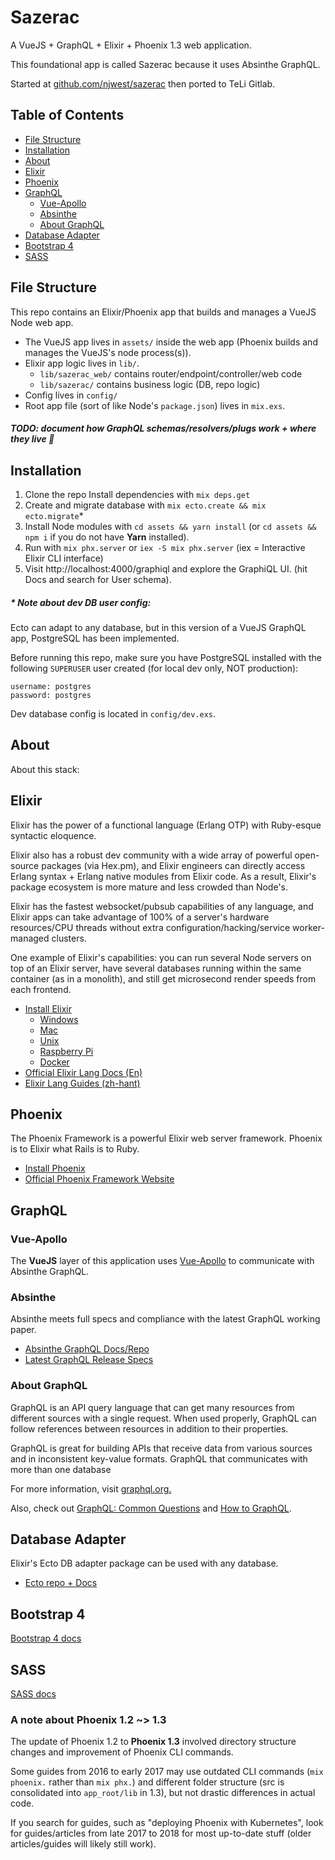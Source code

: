# Sazerac

A VueJS + GraphQL + Elixir + Phoenix 1.3 web application.

This foundational app is called Sazerac because it uses Absinthe GraphQL.

Started at [github.com/njwest/sazerac](https://github.com/njwest/sazerac) then ported to TeLi Gitlab.

## Table of Contents

- [File Structure](#file-structure)
- [Installation](#installation)
- [About](#about)
- [Elixir](#elixir)
- [Phoenix](#phoenix)
- [GraphQL](#graphql)
  - [Vue-Apollo](#vue-apollo)
  - [Absinthe](#absinthe)
  - [About GraphQL](#about-graphql)
- [Database Adapter](#database-adapter)
- [Bootstrap 4](#bootstrap-4)
- [SASS](#sass)

## File Structure

This repo contains an Elixir/Phoenix app that builds and manages a VueJS Node web app.

- The VueJS app lives in `assets/` inside the web app (Phoenix builds and manages the VueJS's node process(s)).
- Elixir app logic lives in `lib/`.
  - `lib/sazerac_web/` contains router/endpoint/controller/web code
  - `lib/sazerac/` contains business logic (DB, repo logic)
- Config lives in `config/`
- Root app file (sort of like Node's `package.json`) lives in `mix.exs`.

##### TODO: document how GraphQL schemas/resolvers/plugs work + where they live :dragon:

## Installation

1. Clone the repo
 Install dependencies with `mix deps.get`
2. Create and migrate database with `mix ecto.create && mix ecto.migrate`*
3. Install Node modules with `cd assets && yarn install` (or `cd assets && npm i` if you do not have **Yarn** installed).
4. Run with `mix phx.server` or `iex -S mix phx.server` (iex = Interactive Elixir CLI interface)
5. Visit http://localhost:4000/graphiql and explore the GraphiQL UI. (hit Docs and search for User schema).

##### * Note about dev DB user config:

Ecto can adapt to any database, but in this version of a VueJS GraphQL app, PostgreSQL has been implemented.

Before running this repo, make sure you have PostgreSQL installed with the following `SUPERUSER` user created (for local dev only, NOT production):

```
username: postgres
password: postgres
```

Dev database config is located in `config/dev.exs`.

## About

About this stack:

## Elixir

Elixir has the power of a functional language (Erlang OTP) with Ruby-esque syntactic eloquence.

Elixir also has a robust dev community with a wide array of powerful open-source packages (via Hex.pm), and Elixir engineers can directly access Erlang syntax + Erlang native modules from Elixir code. As a result, Elixir's package ecosystem is more mature and less crowded than Node's.

Elixir has the fastest websocket/pubsub capabilities of any language, and Elixir apps can take advantage of 100% of a server's hardware resources/CPU threads without extra configuration/hacking/service worker-managed clusters.

One example of Elixir's capabilities: you can run several Node servers on top of an Elixir server, have several databases running within the same container (as in a monolith), and still get microsecond render speeds from each frontend.

* [Install Elixir](https://elixir-lang.org/install.html)
  - [Windows](https://elixir-lang.org/install.html#windows)
  - [Mac](https://elixir-lang.org/install.html#mac-os-x)
  - [Unix](https://elixir-lang.org/install.html#unix-and-unix-like)
  - [Raspberry Pi](https://elixir-lang.org/install.html#raspberry-pi)
  - [Docker](https://elixir-lang.org/install.html#docker)
* [Official Elixir Lang Docs (En)](https://elixir-lang.org/)
* [Elixir Lang Guides (zh-hant)](https://elixirschool.com/zh-hant/)

## Phoenix

The Phoenix Framework is a powerful Elixir web server framework. Phoenix is to Elixir what Rails is to Ruby.

* [Install Phoenix](https://hexdocs.pm/phoenix/installation.html)
* [Official Phoenix Framework Website](http://www.phoenixframework.org/)

## GraphQL

### Vue-Apollo

The **VueJS** layer of this application uses [Vue-Apollo](https://github.com/Akryum/vue-apollo) to communicate with Absinthe GraphQL.

### Absinthe

Absinthe meets full specs and compliance with the latest GraphQL working paper.

* [Absinthe GraphQL Docs/Repo](https://github.com/absinthe-graphql/absinthe)
* [Latest GraphQL Release Specs](https://facebook.github.io/graphql/)

### About GraphQL

GraphQL is an API query language that can get many resources from different sources with a single request. When used properly, GraphQL can follow references between resources in addition to their properties.

GraphQL is great for building APIs that receive data from various sources and in inconsistent key-value formats. GraphQL that communicates with more than one database

For more information, visit [graphql.org.](https://graphql.org/)

Also, check out [GraphQL: Common Questions](https://www.howtographql.com/advanced/5-common-questions/) and [How to GraphQL](https://www.howtographql.com/).

## Database Adapter

Elixir's Ecto DB adapter package can be used with any database.

* [Ecto repo + Docs](https://github.com/elixir-ecto/ecto)

## Bootstrap 4

[Bootstrap 4 docs](https://getbootstrap.com/docs/4.1/getting-started/introduction/)

## SASS

[SASS docs](https://sass-lang.com/guide)

### A note about Phoenix 1.2 ~> 1.3

The update of Phoenix 1.2 to **Phoenix 1.3** involved directory structure changes and improvement of Phoenix CLI commands.

Some guides from 2016 to early 2017 may use outdated CLI commands (`mix phoenix.` rather than `mix phx.`) and different folder structure (src is consolidated into `app_root/lib` in 1.3), but not drastic differences in actual code.

If you search for guides, such as "deploying Phoenix with Kubernetes", look for guides/articles from late 2017 to 2018 for most up-to-date stuff (older articles/guides will likely still work).
